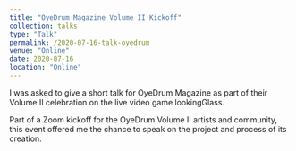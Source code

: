 ```yaml
---
title: "OyeDrum Magazine Volume II Kickoff"
collection: talks
type: "Talk"
permalink: /2020-07-16-talk-oyedrum
venue: "Online"
date: 2020-07-16
location: "Online"
---
```



I was asked to give a short talk for OyeDrum Magazine as part of their Volume II celebration on the live video game lookingGlass. 

Part of a Zoom kickoff for the OyeDrum Volume II artists and community, this event offered me the chance to speak on the project and process of its creation. 